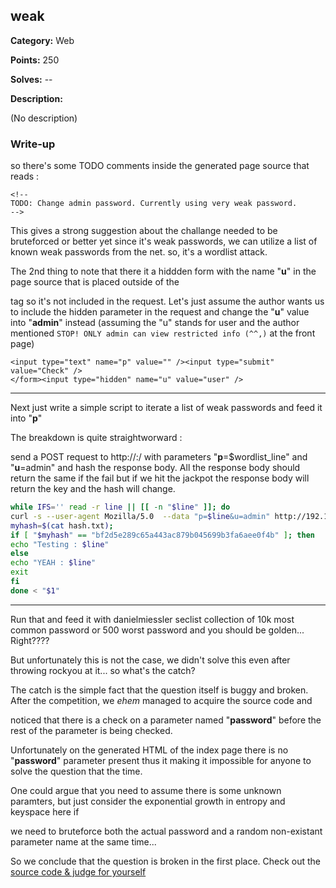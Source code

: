 ## weak

**Category:** Web

**Points:** 250

**Solves:** --

**Description:**

(No description)

### Write-up

so there's some TODO comments inside the generated page source that reads : 

```
<!--
TODO: Change admin password. Currently using very weak password.
-->
```

This gives a strong suggestion about the challange needed to be bruteforced or better yet since it's weak passwords,
we can utilize a list of known weak passwords from the net. so, it's a wordlist attack.

The 2nd thing to note that there it a hiddden form with the name "**u**" in the page source that is placed outside of the <form> tag so it's not
included in the request. Let's just assume the author wants us to include the hidden parameter in the request and change the "**u**" value into
"**admin**" instead (assuming the "u" stands for user and the author mentioned ```STOP! ONLY admin can view restricted info (^^,)``` at the front page)

```
<input type="text" name="p" value="" /><input type="submit" value="Check" />
</form><input type="hidden" name="u" value="user" />
```

---

Next just write a simple script to iterate a list of weak passwords and feed it into "**p**"

The breakdown is quite straightworward :

send a POST request to http://<ip>:<port>/ with parameters "**p**=$wordlist_line" and "**u**=admin" and hash the response body.
All the response body should return the same if the fail but if we hit the jackpot the response body will return the key and the hash will change.

```bash
while IFS='' read -r line || [[ -n "$line" ]]; do
curl -s --user-agent Mozilla/5.0  --data "p=$line&u=admin" http://192.168.0.10:6553/ | sha1sum | cut -d" " -f1 > hash.txt
myhash=$(cat hash.txt);
if [ "$myhash" == "bf2d5e289c65a443ac879b045699b3fa6aee0f4b" ]; then
echo "Testing : $line"
else
echo "YEAH : $line"
exit
fi
done < "$1"
```

---

Run that and feed it with danielmiessler seclist collection of 10k most common password or 500 worst password and you should be golden... Right????

But unfortunately this is not the case, we didn't solve this even after throwing rockyou at it... so what's the catch?

The catch is the simple fact that the question itself is buggy and broken. After the competition, we *ehem* managed to acquire the source code and

noticed that there is a check on a parameter named "**password**" before the rest of the parameter is being checked.


Unfortunately on the generated HTML of the index page there is no "**password**" parameter present thus it making it impossible for anyone to solve the question that the time.

One could argue that you need to assume there is some unknown paramters, but just consider the exponential growth in entropy and keyspace here if

we need to bruteforce both the actual password and a random non-existant parameter name at the same time...

So we conclude that the question is broken in the first place. Check out the [source code & judge for yourself](https://github.com/najashark/KICTM-2017-CTF-Writeup/blob/master/web/weak/index.php)
